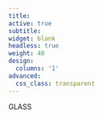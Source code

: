 ```yaml
---
title: 
active: true
subtitle: 
widget: blank
headless: true
weight: 40
design: 
  columns: '1'
advanced:
  css_class: transparent
---
```

<div class="drop-shadow">
<div class="glass"></div>
  <span>GLASS</span>
  </div>